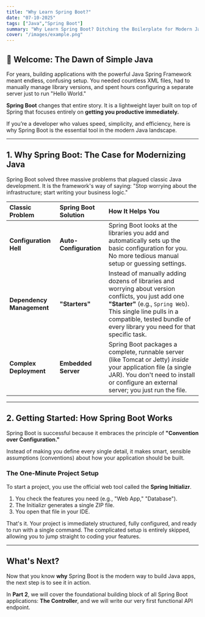```yaml
---
title: "Why Learn Spring Boot?"
date: "07-10-2025"
tags: ["Java","Spring Boot"]
summary: "Why Learn Spring Boot? Ditching the Boilerplate for Modern Java Development (Series)."
cover: "/images/example.png"
---
```


## 👋 Welcome: The Dawn of Simple Java

For years, building applications with the powerful Java Spring Framework meant endless, confusing setup. You needed countless XML files, had to manually manage library versions, and spent hours configuring a separate server just to run "Hello World."

**Spring Boot** changes that entire story. It is a lightweight layer built on top of Spring that focuses entirely on **getting you productive immediately.**

If you’re a developer who values speed, simplicity, and efficiency, here is why Spring Boot is the essential tool in the modern Java landscape.

---

## 1. Why Spring Boot: The Case for Modernizing Java

Spring Boot solved three massive problems that plagued classic Java development. It is the framework's way of saying: "Stop worrying about the infrastructure; start writing your business logic."

| Classic Problem | Spring Boot Solution | How It Helps You |
| :--- | :--- | :--- |
| **Configuration Hell** | **Auto-Configuration** | Spring Boot looks at the libraries you add and automatically sets up the basic configuration for you. No more tedious manual setup or guessing settings. |
| **Dependency Management** | **"Starters"** | Instead of manually adding dozens of libraries and worrying about version conflicts, you just add one **"Starter"** (e.g., `Spring Web`). This single line pulls in a compatible, tested bundle of every library you need for that specific task. |
| **Complex Deployment** | **Embedded Server** | Spring Boot packages a complete, runnable server (like Tomcat or Jetty) *inside* your application file (a single JAR). You don't need to install or configure an external server; you just run the file. |

---

## 2. Getting Started: How Spring Boot Works

Spring Boot is successful because it embraces the principle of **"Convention over Configuration."**

Instead of making you define every single detail, it makes smart, sensible assumptions (conventions) about how your application should be built.

### The One-Minute Project Setup

To start a project, you use the official web tool called the **Spring Initializr**.

1.  You check the features you need (e.g., "Web App," "Database").
2.  The Initializr generates a single ZIP file.
3.  You open that file in your IDE.

That's it. Your project is immediately structured, fully configured, and ready to run with a single command. The complicated setup is entirely skipped, allowing you to jump straight to coding your features.

---

## What's Next?

Now that you know **why** Spring Boot is the modern way to build Java apps, the next step is to see it in action.

In **Part 2**, we will cover the foundational building block of all Spring Boot applications: **The Controller**, and we will write our very first functional API endpoint.
